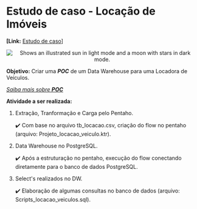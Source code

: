 # Estudo de caso - Locação de Imóveis



**[Link:** [Estudo de caso](https://github.com/aasouzaconsult/business_intelligence/tree/main/Case%20Estudo%20-%20Loca%C3%A7%C3%A3o%20Veiculos)]

<p align="center">
<picture>
  <source media="(prefers-color-scheme: dark)" srcset="https://user-images.githubusercontent.com/25423296/163456776-7f95b81a-f1ed-45f7-b7ab-8fa810d529fa.png">
  <source media="(prefers-color-scheme: light)" srcset="https://user-images.githubusercontent.com/25423296/163456779-a8556205-d0a5-45e2-ac17-42d089e3c3f8.png">
  <img alt="Shows an illustrated sun in light mode and a moon with stars in dark mode." src="https://user-images.githubusercontent.com/25423296/163456779-a8556205-d0a5-45e2-ac17-42d089e3c3f8.png">
</picture>
</p>

**Objetivo:** Criar uma ***POC*** de um Data Warehouse para uma Locadora de Veículos. 

[*Saiba mais sobre* ***POC***](https://blog.ploomes.com/poc/)

**Atividade a ser realizada:**

1) Extração, Tranformação e Carga pelo Pentaho.

   ✔️ Com base no arquivo tb_locacao.csv, criação do flow no pentaho (arquivo: Projeto_locacao_veiculo.ktr).

2) Data Warehouse no PostgreSQL.

   ✔️ Após a estruturação no pentaho, execução do flow conectando diretamente para o banco de dados PostgreSQL.

3) Select's realizados no DW.

   ✔️ Elaboração de algumas consultas no banco de dados (arquivo: Scripts_locacao_veiculos.sql).
   

